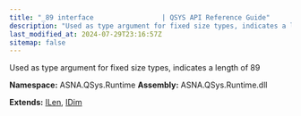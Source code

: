 ```yaml
---
title: "_89 interface                 | QSYS API Reference Guide"
description: "Used as type argument for fixed size types, indicates a length of 89  "
last_modified_at: 2024-07-29T23:16:57Z
sitemap: false
---
```


Used as type argument for fixed size types, indicates a length of 89 

**Namespace:** ASNA.QSys.Runtime
**Assembly:** ASNA.QSys.Runtime.dll

**Extends:** [ILen](/reference/runtime/qsys-runtime/i-len.html), [IDim](/reference/runtime/qsys-runtime/i-dim.html)
<br>
<br>
